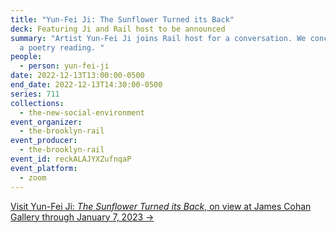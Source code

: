 ```yaml
---
title: "Yun-Fei Ji: The Sunflower Turned its Back"
deck: Featuring Ji and Rail host to be announced
summary: "Artist Yun-Fei Ji joins Rail host for a conversation. We conclude with
  a poetry reading. "
people:
  - person: yun-fei-ji
date: 2022-12-13T13:00:00-0500
end_date: 2022-12-13T14:30:00-0500
series: 711
collections:
  - the-new-social-environment
event_organizer:
  - the-brooklyn-rail
event_producer:
  - the-brooklyn-rail
event_id: reckALAJYXZufnqaP
event_platform:
  - zoom
---
```

[V﻿isit Yun-Fei Ji: *The Sunflower Turned its Back*, on view at James Cohan Gallery through January 7, 2023 →](https://www.jamescohan.com/exhibitions/yun-fei-ji5)